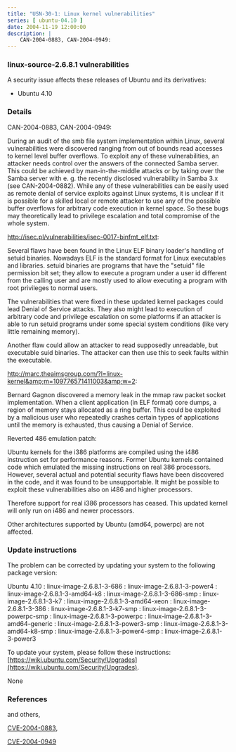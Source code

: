 ```yaml
---
title: "USN-30-1: Linux kernel vulnerabilities"
series: [ ubuntu-04.10 ]
date: 2004-11-19 12:00:00
description: |
    CAN-2004-0883, CAN-2004-0949:
--- 
```

 
### linux-source-2.6.8.1 vulnerabilities

A security issue affects these releases of Ubuntu and its derivatives:

* Ubuntu 4.10

### Details

CAN-2004-0883, CAN-2004-0949:

 During an audit of the smb file system implementation within Linux, several vulnerabilities were discovered ranging from out of bounds read accesses to kernel level buffer overflows. To exploit any of these vulnerabilities, an attacker needs control over the answers of the connected Samba server. This could be achieved by man-in-the-middle attacks or by taking over the Samba server with e. g. the recently disclosed vulnerability in Samba 3.x (see CAN-2004-0882). While any of these vulnerabilities can be easily used as remote denial of service exploits against Linux systems, it is unclear if it is possible for a skilled local or remote attacker to use any of the possible buffer overflows for arbitrary code execution in kernel space. So these bugs may theoretically lead to privilege escalation and total compromise of the whole system.

http://isec.pl/vulnerabilities/isec-0017-binfmt_elf.txt:

 Several flaws have been found in the Linux ELF binary loader&#39;s handling of setuid binaries. Nowadays ELF is the standard format for Linux executables and libraries. setuid binaries are programs that have the &quot;setuid&quot; file permission bit set; they allow to execute a program under a user id different from the calling user and are mostly used to allow executing a program with root privileges to normal users.

 The vulnerabilities that were fixed in these updated kernel packages could lead Denial of Service attacks. They also might lead to execution of arbitrary code and privilege escalation on some platforms if an attacker is able to run setuid programs under some special system conditions (like very little remaining memory).

 Another flaw could allow an attacker to read supposedly unreadable, but executable suid binaries. The attacker can then use this to seek faults within the executable.

http://marc.theaimsgroup.com/?l=linux-kernel&amp;m=109776571411003&amp;w=2:

 Bernard Gagnon discovered a memory leak in the mmap raw packet socket implementation. When a client application (in ELF format) core dumps, a region of memory stays allocated as a ring buffer. This could be exploited by a malicious user who repeatedly crashes certain types of applications until the memory is exhausted, thus causing a Denial of Service.

Reverted 486 emulation patch:

 Ubuntu kernels for the i386 platforms are compiled using the i486 instruction set for performance reasons. Former Ubuntu kernels contained code which emulated the missing instructions on real 386 processors. However, several actual and potential security flaws have been discovered in the code, and it was found to be unsupportable. It might be possible to exploit these vulnerabilities also on i486 and higher processors.

 Therefore support for real i386 processors has ceased. This updated kernel will only run on i486 and newer processors.

 Other architectures supported by Ubuntu (amd64, powerpc) are not affected.

### Update instructions

The problem can be corrected by updating your system to the following package version:

Ubuntu 4.10
 : linux-image-2.6.8.1-3-686 
 : linux-image-2.6.8.1-3-power4 
 : linux-image-2.6.8.1-3-amd64-k8 
 : linux-image-2.6.8.1-3-686-smp 
 : linux-image-2.6.8.1-3-k7 
 : linux-image-2.6.8.1-3-amd64-xeon 
 : linux-image-2.6.8.1-3-386 
 : linux-image-2.6.8.1-3-k7-smp 
 : linux-image-2.6.8.1-3-powerpc-smp 
 : linux-image-2.6.8.1-3-powerpc 
 : linux-image-2.6.8.1-3-amd64-generic 
 : linux-image-2.6.8.1-3-power3-smp 
 : linux-image-2.6.8.1-3-amd64-k8-smp 
 : linux-image-2.6.8.1-3-power4-smp 
 : linux-image-2.6.8.1-3-power3 

To update your system, please follow these instructions: [https://wiki.ubuntu.com/Security/Upgrades](https://wiki.ubuntu.com/Security/Upgrades).

None

### References

 and others, 

 [CVE-2004-0883](http://people.ubuntu.com/~ubuntu-security/cve/CVE-2004-0883), 

 [CVE-2004-0949](http://people.ubuntu.com/~ubuntu-security/cve/CVE-2004-0949)
 
